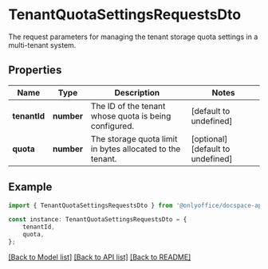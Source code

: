 # TenantQuotaSettingsRequestsDto

The request parameters for managing the tenant storage quota settings in a multi-tenant system.

## Properties

Name | Type | Description | Notes
------------ | ------------- | ------------- | -------------
**tenantId** | **number** | The ID of the tenant whose quota is being configured. | [default to undefined]
**quota** | **number** | The storage quota limit in bytes allocated to the tenant. | [optional] [default to undefined]

## Example

```typescript
import { TenantQuotaSettingsRequestsDto } from '@onlyoffice/docspace-api-typescript';

const instance: TenantQuotaSettingsRequestsDto = {
    tenantId,
    quota,
};
```

[[Back to Model list]](../README.md#documentation-for-models) [[Back to API list]](../README.md#documentation-for-api-endpoints) [[Back to README]](../README.md)
